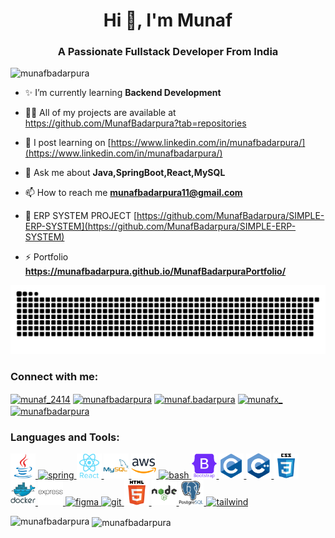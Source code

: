 <h1 align="center">Hi 👋, I'm Munaf</h1>
<h3 align="center">A Passionate Fullstack Developer From India</h3>

<p align="left"> <img src="https://komarev.com/ghpvc/?username=munafbadarpura&label=Profile%20views&color=0e75b6&style=flat" alt="munafbadarpura" /> </p>

- ✨ I’m currently learning **Backend Development**

- 👨‍💻 All of my projects are available at <a href="https://github.com/MunafBadarpura?tab=repositories">https://github.com/MunafBadarpura?tab=repositories</a><br>

- 📝 I post learning on [https://www.linkedin.com/in/munafbadarpura/](https://www.linkedin.com/in/munafbadarpura/)

- 💬 Ask me about **Java,SpringBoot,React,MySQL**

- 📫 How to reach me **munafbadarpura11@gmail.com**

- 🚀 ERP SYSTEM PROJECT [https://github.com/MunafBadarpura/SIMPLE-ERP-SYSTEM](https://github.com/MunafBadarpura/SIMPLE-ERP-SYSTEM)

- ⚡ Portfolio **https://munafbadarpura.github.io/MunafBadarpuraPortfolio/**
<picture>
  <source media="(prefers-color-scheme: dark)" srcset="https://github.com/MunafBadarpura/MunafBadarpura/blob/output/github-snake-dark.svg">
  <source media="(prefers-color-scheme: light)" srcset="https://github.com/MunafBadarpura/MunafBadarpura/blob/output/github-snake.svg">
  <img src="https://github.com/MunafBadarpura/MunafBadarpura/blob/output/github-snake.svg" alt="GitHub Snake Animation">
</picture>

<h3 align="left">Connect with me:</h3>
<p align="left">
<a href="https://twitter.com/munaf_2414" target="blank"><img align="center" src="https://raw.githubusercontent.com/rahuldkjain/github-profile-readme-generator/master/src/images/icons/Social/twitter.svg" alt="munaf_2414" height="30" width="40" /></a>
<a href="https://linkedin.com/in/munafbadarpura" target="blank"><img align="center" src="https://raw.githubusercontent.com/rahuldkjain/github-profile-readme-generator/master/src/images/icons/Social/linked-in-alt.svg" alt="munafbadarpura" height="30" width="40" /></a>
<a href="https://fb.com/munaf.badarpura" target="blank"><img align="center" src="https://raw.githubusercontent.com/rahuldkjain/github-profile-readme-generator/master/src/images/icons/Social/facebook.svg" alt="munaf.badarpura" height="30" width="40" /></a>
<a href="https://instagram.com/munafx_" target="blank"><img align="center" src="https://raw.githubusercontent.com/rahuldkjain/github-profile-readme-generator/master/src/images/icons/Social/instagram.svg" alt="munafx_" height="30" width="40" /></a>
<a href="https://www.leetcode.com/munafbadarpura" target="blank"><img align="center" src="https://raw.githubusercontent.com/rahuldkjain/github-profile-readme-generator/master/src/images/icons/Social/leet-code.svg" alt="munafbadarpura" height="30" width="40" /></a>
</p>

<h3 align="left">Languages and Tools:</h3>
<p align="left"> 
  <a href="https://www.java.com" target="_blank" rel="noreferrer"> 
    <img src="https://raw.githubusercontent.com/devicons/devicon/master/icons/java/java-original.svg" alt="java" width="40" height="40"/> 
  </a> 
  <a href="https://spring.io/" target="_blank" rel="noreferrer"> 
    <img src="https://www.vectorlogo.zone/logos/springio/springio-icon.svg" alt="spring" width="40" height="40"/> 
  </a> 
  <a href="https://reactjs.org/" target="_blank" rel="noreferrer"> 
    <img src="https://raw.githubusercontent.com/devicons/devicon/master/icons/react/react-original-wordmark.svg" alt="react" width="40" height="40"/> 
  </a> 
  <a href="https://www.mysql.com/" target="_blank" rel="noreferrer"> 
    <img src="https://raw.githubusercontent.com/devicons/devicon/master/icons/mysql/mysql-original-wordmark.svg" alt="mysql" width="40" height="40"/> 
  </a> 

  <!-- Other technologies -->
  <a href="https://aws.amazon.com" target="_blank" rel="noreferrer"> 
    <img src="https://raw.githubusercontent.com/devicons/devicon/master/icons/amazonwebservices/amazonwebservices-original-wordmark.svg" alt="aws" width="40" height="40"/> 
  </a> 
  <a href="https://www.gnu.org/software/bash/" target="_blank" rel="noreferrer"> 
    <img src="https://www.vectorlogo.zone/logos/gnu_bash/gnu_bash-icon.svg" alt="bash" width="40" height="40"/> 
  </a> 
  <a href="https://getbootstrap.com" target="_blank" rel="noreferrer"> 
    <img src="https://raw.githubusercontent.com/devicons/devicon/master/icons/bootstrap/bootstrap-plain-wordmark.svg" alt="bootstrap" width="40" height="40"/> 
  </a> 
  <a href="https://www.cprogramming.com/" target="_blank" rel="noreferrer"> 
    <img src="https://raw.githubusercontent.com/devicons/devicon/master/icons/c/c-original.svg" alt="c" width="40" height="40"/> 
  </a> 
  <a href="https://www.w3schools.com/cpp/" target="_blank" rel="noreferrer"> 
    <img src="https://raw.githubusercontent.com/devicons/devicon/master/icons/cplusplus/cplusplus-original.svg" alt="cplusplus" width="40" height="40"/> 
  </a> 
  <a href="https://www.w3schools.com/css/" target="_blank" rel="noreferrer"> 
    <img src="https://raw.githubusercontent.com/devicons/devicon/master/icons/css3/css3-original-wordmark.svg" alt="css3" width="40" height="40"/> 
  </a> 
  <a href="https://www.docker.com/" target="_blank" rel="noreferrer"> 
    <img src="https://raw.githubusercontent.com/devicons/devicon/master/icons/docker/docker-original-wordmark.svg" alt="docker" width="40" height="40"/> 
  </a> 
  <a href="https://expressjs.com" target="_blank" rel="noreferrer"> 
    <img src="https://raw.githubusercontent.com/devicons/devicon/master/icons/express/express-original-wordmark.svg" alt="express" width="40" height="40"/> 
  </a> 
  <a href="https://www.figma.com/" target="_blank" rel="noreferrer"> 
    <img src="https://www.vectorlogo.zone/logos/figma/figma-icon.svg" alt="figma" width="40" height="40"/> 
  </a> 
  <a href="https://git-scm.com/" target="_blank" rel="noreferrer"> 
    <img src="https://www.vectorlogo.zone/logos/git-scm/git-scm-icon.svg" alt="git" width="40" height="40"/> 
  </a> 
  <a href="https://www.w3.org/html/" target="_blank" rel="noreferrer"> 
    <img src="https://raw.githubusercontent.com/devicons/devicon/master/icons/html5/html5-original-wordmark.svg" alt="html5" width="40" height="40"/> 
  </a> 
  <a href="https://nodejs.org" target="_blank" rel="noreferrer"> 
    <img src="https://raw.githubusercontent.com/devicons/devicon/master/icons/nodejs/nodejs-original-wordmark.svg" alt="nodejs" width="40" height="40"/> 
  </a> 
  <a href="https://www.postgresql.org" target="_blank" rel="noreferrer"> 
    <img src="https://raw.githubusercontent.com/devicons/devicon/master/icons/postgresql/postgresql-original-wordmark.svg" alt="postgresql" width="40" height="40"/> 
  </a> 
  <a href="https://tailwindcss.com/" target="_blank" rel="noreferrer"> 
    <img src="https://www.vectorlogo.zone/logos/tailwindcss/tailwindcss-icon.svg" alt="tailwind" width="40" height="40"/> 
  </a>
</p>

<p><img align="left" src="https://github-readme-stats.vercel.app/api/top-langs?username=munafbadarpura&show_icons=true&locale=en&layout=compact" alt="munafbadarpura" /></p>

<p>&nbsp;<img align="center" src="https://github-readme-stats.vercel.app/api?username=munafbadarpura&show_icons=true&locale=en" alt="munafbadarpura" /></p>
